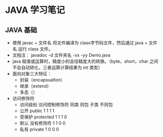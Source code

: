 # JAVA 学习笔记

## JAVA 基础

- 使用 javac + 文件名 将文件编译为 class字节码文件，然后通过 java + 文件名 运行 class 文件。
- 文档注： javadoc -d 文件夹名 -xx -yy Demo.java
- java 赋值或运算时，精度小的会往精度大的转换。（byte，short，char 之间不会自动转化，三者运算计算结果为 int 类型）
- 面向对象三大特征：
  - 封装（encapsualton）
  - 继承（extend）
  - 多态（）
- 访问修饰符
  - 访问级别    访问控制修饰符    同类    同包     子类  不同包
  - 公开         public        1      1       1       1
  - 受保护       protected     1      1       1        0
  - 默认         没有修饰符     1     1       0        0
  - 私有         private       1    0       0        0
